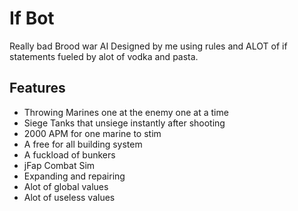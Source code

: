 
<h1>If Bot</h1>

Really bad Brood war AI Designed by me using rules and ALOT of if statements fueled by alot of vodka and pasta. 

<h2><b>Features</b></h2>


* Throwing Marines one at the enemy one at a time
* Siege Tanks that unsiege instantly after shooting
* 2000 APM for one marine to stim
* A free for all building system
* A fuckload of bunkers
* jFap Combat Sim
* Expanding and repairing
* Alot of global values
* Alot of useless values




